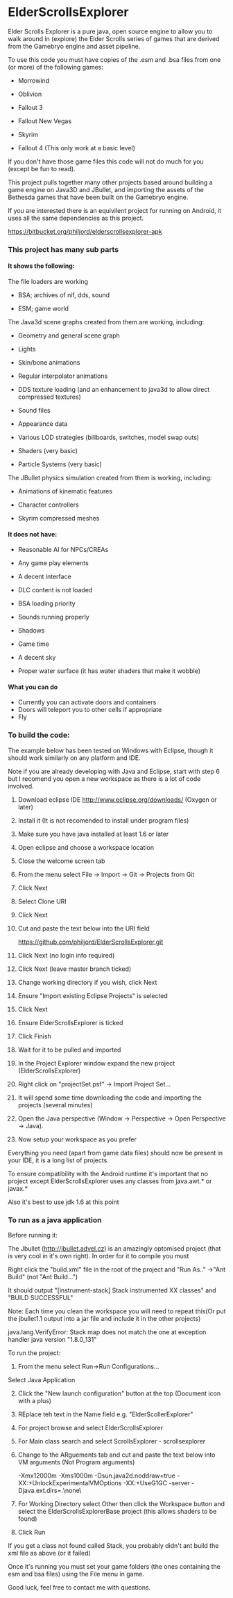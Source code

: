ElderScrollsExplorer
====

 

Elder Scrolls Explorer is a pure java, open source engine to allow you to walk around in (explore) the Elder Scrolls series of games that are derived from the Gamebryo engine and asset pipeline.  

 

To use this code you must have copies of the .esm and .bsa files from one (or more) of the following games:  

* Morrowind

* Oblivion  

* Fallout 3  

* Fallout New Vegas  

* Skyrim  

* Fallout 4 (This only work at a basic level) 



If you don't have those game files this code will not do much for you (except be fun to read).


This project pulls together many other projects based around building a game engine on Java3D and JBullet, and importing the assets of the Bethesda games that have been built on the Gamebryo engine.



If you are interested there is an equivilent project for running on Android, it uses all the same dependencies as this project.

https://bitbucket.org/philjord/elderscrollsexplorer-apk


### This project has many sub parts

#### It shows the following:


The file loaders are working

- BSA; archives of nif, dds, sound

- ESM; game world

The Java3d scene graphs created from them are working, including:

- Geometry and general scene graph

- Lights

- Skin/bone animations  

- Regular interpolator animations  

- DDS texture loading (and an enhancement to java3d to allow direct compressed textures)  

- Sound files  

- Appearance data  

- Various LOD strategies (billboards, switches, model swap outs)  

- Shaders (very basic)

- Particle Systems (very basic)

The JBullet physics simulation created from them is working, including:  

- Animations of kinematic features  

- Character controllers  

- Skyrim compressed meshes  
 

#### It does not have:  

- Reasonable AI for NPCs/CREAs

- Any game play elements  

- A decent interface  

- DLC content is not loaded  

- BSA loading priority  

- Sounds running properly  

- Shadows  

- Game time  

- A decent sky  

- Proper water surface  (it has water shaders that make it wobble)


#### What you can do

- Currently you can activate doors and containers  
- Doors will teleport you to other cells if appropriate  
- Fly


### To build the code:  

The example below has been tested on Windows with Eclipse, though it should work similarly on any platform and IDE.

Note if you are already developing with Java and Eclipse, start with step 6 but I recomend you open a new workspace as there is a lot of code involved.

1.  Download eclipse IDE http://www.eclipse.org/downloads/  (Oxygen or later)
2.  Install it (It is not recomended to install under program files)  
3.  Make sure you have java installed at least 1.6 or later
4.  Open eclipse and choose a workspace location
5.  Close the welcome screen tab
6.  From the menu select File -> Import -> Git -> Projects from Git 
7.  Click Next 
8.  Select Clone URI
9.  Click Next
8.  Cut and paste the text below into the URI field

    https://github.com/philjord/ElderScrollsExplorer.git
    
9.  Click Next (no login info required)
10. Click Next (leave master branch ticked)
11. Change working directory if you wish, click Next 
12. Ensure "Import existing Eclipse Projects" is selected
13. Click Next
14. Ensure ElderScrollsExplorer is ticked
15. Click Finish
16. Wait for it to be pulled and imported
17. In the Project Explorer window expand the new project (ElderScrollsExplorer) 
18. Right click on "projectSet.psf" -> Import Project Set...
19. It will spend some time downloading the code and importing the projects (several minutes)
20. Open the Java perspective (Window -> Perspective -> Open Perspective -> Java).
21. Now setup your workspace as you prefer

Everything you need (apart from game data files) should now be present in your IDE, it is a long list of projects.


To ensure compatibility with the Android runtime it's important that no project except ElderScrollsExplorer uses any classes from java.awt.\* or javax.\*

Also it's best to use jdk 1.6 at this point

### To run as a java application

Before running it:

The Jbullet (http://jbullet.advel.cz) is an amazingly optomised project (that is very cool in it's own right). In order for it to compile you must

Right click the "build.xml" file in the root of the project and "Run As.." ->"Ant Build" (not "Ant Build...")

It should output "[instrument-stack] Stack instrumented XX classes" and "BUILD SUCCESSFUL"

Note: Each time you clean the workspace you will need to repeat this(Or put the jbullet1.1 output into a jar file and include it in the other projects)

 java.lang.VerifyError: Stack map does not match the one at exception handler
java version "1.8.0_131" 


To run the project:

1.  From the menu select Run->Run Configurations...

Select Java Application

2.  Click the "New launch configuration" button at the top (Document icon with a plus)

3.  REplace teh text in the Name field e.g. "ElderScollerExplorer"

4.  For project browse and select ElderScrollsExplorer

5.  For Main class search and select ScrollsExplorer - scrollsexplorer

6.  Change to the ARguements tab and cut and paste the text below into VM arguments (Not Program arguments)

    -Xmx12000m -Xms1000m  -Dsun.java2d.noddraw=true    -XX:+UnlockExperimentalVMOptions -XX:+UseG1GC -server -Djava.ext.dirs=.\none\
    
7. For Working Directory select Other then click the Workspace button and select the ElderScrollsExplorerBase project (this allows shaders to be found)    

8.  Click Run 


If you get a class not found called Stack, you probably didn't ant build the xml file as above (or it failed)


Once it's running you must set your game folders (the ones containing the esm and bsa files) using the File menu in game. 

 


Good luck, feel free to contact me with questions.

 

 

 

 

 

 


 
